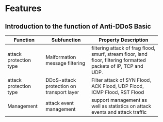 # Features

## Introduction to the function of Anti-DDoS Basic
| Function | Subfunction | Property Description |
| - | - | - |
| attack protection type | Malformation message filtering | filtering attack of frag flood, smurf, stream floor, land floor, filtering formatted packets of IP, TCP and UDP. |
| attack protection type | DDoS-attack protection on transport layer | Filter attack of SYN Flood, ACK Flood, UDP Flood, ICMP Flood, RST Flood |
| Management | attack event management | support management as well as statistics on attack events and attack traffic |
